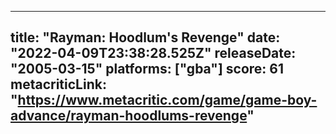 
---
title: "Rayman: Hoodlum's Revenge"
date: "2022-04-09T23:38:28.525Z"
releaseDate: "2005-03-15"
platforms: ["gba"]
score: 61
metacriticLink: "https://www.metacritic.com/game/game-boy-advance/rayman-hoodlums-revenge"
---
